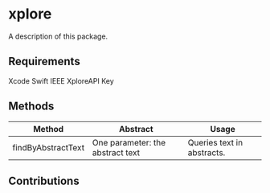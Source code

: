 # xplore

A description of this package.

## Requirements 
Xcode 
Swift 
IEEE XploreAPI Key


## Methods

| Method | Abstract | Usage |
|-|-|-|
|findByAbstractText|One parameter: the abstract text|Queries text in abstracts.|


## Contributions 
